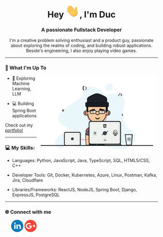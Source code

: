 <h1 align="center">Hey <img src="./Hi.gif" width="45px">, I'm Duc</h1>
<h3 align="center">A passionate Fullstack Developer</h3>
<p align="center">
  I'm a creative problem solving enthusiast and a product guy, passionate about exploring the realms of coding, and building robust applications. Beside's engineering, I also enjoy playing video games.
  </p>
<hr>

<h3>🚀 What I'm Up To</h3>

<!-- <img  height="250"width="55%" align="right" alt="Github" src="./git-header.svg" /> -->
<img  height="250" width="400" align="right" alt="Github" src="./camo.gif" />

- 🤖 Exploring Machine Learning, LLM

- 💻 Building Spring Boot applications

Check out my [ portfolio!](https://prairie-field-dab.notion.site/Hoang-Trong-Duc-Phan-14537231197580978955f7dde59f842b)

<hr>

<h3 align="left">💻 My Skills:</h3>
<p align="left">

- Languages: Python, JavaScript, Java, TypeScript, SQL, HTML5/CSS, C++

- Developer Tools: Git, Docker, Kubernetes, Azure, Linux, Postman, Kafka, Jira, Cloudflare

- Libraries/Frameworks: ReactJS, NodeJS, Spring Boot, Django, ExpressJS, PostgreSQL
</p>

<hr>

<h3 align="left">🌐 Connect with me</h3>
<p style="margin-left: 20px;">
<a href="https://www.linkedin.com/in/duc-phan-aa3230203"><img src="./linkedin.png" width="40" /></a>
<a href="mailto:ducphan122@gmx.de"><img src="./google-plus.png" width="40" /></a>
</p>

